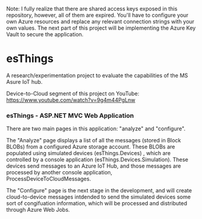 Note: I fully realize that there are shared access keys exposed in this repository, however, all of them are expired. You'll have to configure your own Azure resources and replace any relevant connection strings with your own values. The next part of this project will be implementing the Azure Key Vault to secure the application.

# esThings
A research/experimentation project to evaluate the capabilities of the MS Asure IoT hub.

Device-to-Cloud segment of this project on YouTube: https://www.youtube.com/watch?v=9g4m44PgLnw

### esThings - ASP.NET MVC Web Application

There are two main pages in this application: "analyze" and "configure".

The "Analyze" page displays a list of all the messages (stored in Block BLOBs) from a configured Azure storage account. These BLOBs are populated using simulated devices (esThings.Devices) , which are controlled by a console application (esThings.Devices.Simulation). These devices send messages to an Azure IoT Hub, and those messages are processed by another console application, ProcessDeviceToCloudMessages.

The "Configure" page is the next stage in the development, and will create cloud-to-device messages intdended to send the simulated devices some sort of congifuation information, which will be processed and distributed through Azure Web Jobs.
